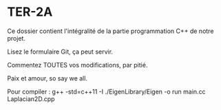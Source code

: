 # TER-2A
Ce dossier contient l'intégralité de la partie programmation C++ de notre projet.

Lisez le formulaire Git, ça peut servir.

Commentez TOUTES vos modifications, par pitié.

Paix et amour, so say we all.

Pour compiler :
g++ -std=c++11 -I ./EigenLibrary/Eigen -o run main.cc Laplacian2D.cpp
